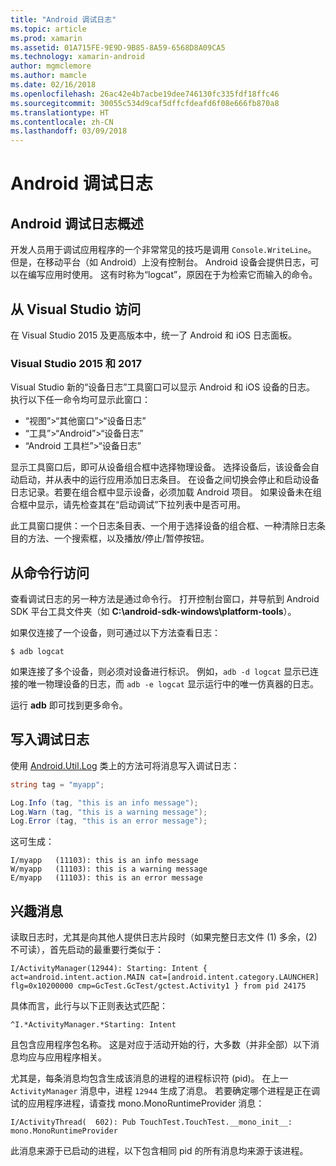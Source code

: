 ```yaml
---
title: "Android 调试日志"
ms.topic: article
ms.prod: xamarin
ms.assetid: 01A715FE-9E9D-9B85-8A59-6568D8A09CA5
ms.technology: xamarin-android
author: mgmclemore
ms.author: mamcle
ms.date: 02/16/2018
ms.openlocfilehash: 26ac42e4b7acbe19dee746130fc335fdf18ffc46
ms.sourcegitcommit: 30055c534d9caf5dffcfdeafd6f08e666fb870a8
ms.translationtype: HT
ms.contentlocale: zh-CN
ms.lasthandoff: 03/09/2018
---
```

# <a name="android-debug-log"></a>Android 调试日志

## <a name="android-debug-log-overview"></a>Android 调试日志概述

开发人员用于调试应用程序的一个非常常见的技巧是调用 `Console.WriteLine`。 但是，在移动平台（如 Android）上没有控制台。 Android 设备会提供日志，可以在编写应用时使用。 这有时称为“logcat”，原因在于为检索它而输入的命令。

## <a name="accessing-from-visual-studio"></a>从 Visual Studio 访问

在 Visual Studio 2015 及更高版本中，统一了 Android 和 iOS 日志面板。

### <a name="visual-studio-2015--2017"></a>Visual Studio 2015 和 2017

Visual Studio 新的“设备日志”工具窗口可以显示 Android 和 iOS 设备的日志。 执行以下任一命令均可显示此窗口： 

-   “视图”>“其他窗口”>“设备日志”
-   “工具”>“Android”>“设备日志”
-   “Android 工具栏”>“设备日志”

显示工具窗口后，即可从设备组合框中选择物理设备。 选择设备后，该设备会自动启动，并从表中的运行应用添加日志条目。 在设备之间切换会停止和启动设备日志记录。若要在组合框中显示设备，必须加载 Android 项目。 如果设备未在组合框中显示，请先检查其在“启动调试”下拉列表中是否可用。 

此工具窗口提供：一个日志条目表、一个用于选择设备的组合框、一种清除日志条目的方法、一个搜索框，以及播放/停止/暂停按钮。 



## <a name="accessing-from-the-command-line"></a>从命令行访问

查看调试日志的另一种方法是通过命令行。 打开控制台窗口，并导航到 Android SDK 平台工具文件夹（如 **C:\android-sdk-windows\platform-tools**）。 

如果仅连接了一个设备，则可通过以下方法查看日志：

```shell
$ adb logcat
```

如果连接了多个设备，则必须对设备进行标识。 例如，`adb -d logcat` 显示已连接的唯一物理设备的日志，而 `adb -e logcat` 显示运行中的唯一仿真器的日志。 

运行 **adb** 即可找到更多命令。



## <a name="writing-to-the-debug-log"></a>写入调试日志

使用 [Android.Util.Log](https://developer.xamarin.com/api/type/Android.Util.Log/) 类上的方法可将消息写入调试日志： 

```csharp
string tag = "myapp";

Log.Info (tag, "this is an info message");
Log.Warn (tag, "this is a warning message");
Log.Error (tag, "this is an error message");
```

这可生成：

```shell
I/myapp   (11103): this is an info message
W/myapp   (11103): this is a warning message
E/myapp   (11103): this is an error message
```


## <a name="interesting-messages"></a>兴趣消息

读取日志时，尤其是向其他人提供日志片段时（如果完整日志文件 (1) 多余，(2) 不可读），首先启动的最重要行类似于：

```shell
I/ActivityManager(12944): Starting: Intent { act=android.intent.action.MAIN cat=[android.intent.category.LAUNCHER] flg=0x10200000 cmp=GcTest.GcTest/gctest.Activity1 } from pid 24175
```

具体而言，此行与以下正则表达式匹配：

```shell
^I.*ActivityManager.*Starting: Intent
```

且包含应用程序包名称。 这是对应于活动开始的行，大多数（并非全部）以下消息均应与应用程序相关。 

尤其是，每条消息均包含生成该消息的进程的进程标识符 (pid)。 在上一 `ActivityManager` 消息中，进程 `12944` 生成了消息。 若要确定哪个进程是正在调试的应用程序进程，请查找 mono.MonoRuntimeProvider 消息： 

```shell
I/ActivityThread(  602): Pub TouchTest.TouchTest.__mono_init__: mono.MonoRuntimeProvider
```

此消息来源于已启动的进程，以下包含相同 pid 的所有消息均来源于该进程。 
